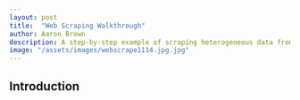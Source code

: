 ```yaml
---
layout: post
title:  "Web Scraping Walkthrough"
author: Aaron Brown
description: A step-by-step example of scraping heterogeneous data from online via Selenium and HTML Parsing.
image: "/assets/images/webscrape1114.jpg.jpg"
--- 
```


## Introduction
